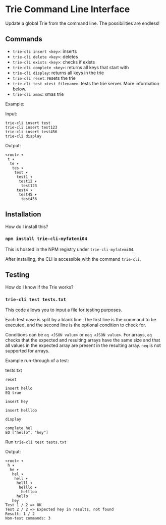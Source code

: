 # Trie Command Line Interface

Update a global Trie from the command line. The possibilities are endless!

## Commands

- `trie-cli insert <key>`: inserts <key>
- `trie-cli delete <key>`: deletes <key>
- `trie-cli exists <key>`: checks if <key> exists
- `trie-cli complete <key>`: returns all keys that start with <key>
- `trie-cli display`: returns all keys in the trie
- `trie-cli reset`: resets the trie
- `trie-cli test <test filename>`: tests the trie server. More information below.
- `trie-cli xmas`: xmas trie

Example:

Input:

```
trie-cli insert test
trie-cli insert test123
trie-cli insert test456
trie-cli display
```

Output:

```
<root> ▾
 t ▾
  te ▾
   tes ▾
    test ▾
     test1 ▾
      test12 ▾
       test123
     test4 ▾
      test45 ▾
       test456
```

## Installation

How do I install this?

### `npm install trie-cli-myfatemi04`

This is hosted in the NPM registry under `trie-cli-myfatemi04`.

After installing, the CLI is accessible with the command `trie-cli`.

## Testing

How do I know if the Trie works?

### `trie-cli test tests.txt`

This code allows you to input a file for testing purposes.

Each test case is split by a blank line.
The first line is the command to be executed, and
the second line is the optional condition to check
for.

Conditions can be `eq <JSON value>` or `neq <JSON value>`.
For arrays, `eq` checks that the expected and resulting
arrays have the same size and that all values in the expected
array are present in the resulting array. `neq` is not supported
for arrays.

Example run-through of a test:

tests.txt

```
reset

insert hello
EQ true

insert hey

insert hellloo

display

complete hel
EQ ["hello", "hey"]

```

Run `trie-cli test tests.txt`

Output:

```
<root> ▾
 h ▾
  he ▾
   hel ▾
    hell ▾
     helll ▾
      helllo ▾
       hellloo
     hello
   hey
Test 1 / 2 => OK
Test 2 / 2 => Expected hey in results, not found
Result: 1 / 2
Non-test commands: 3
```
